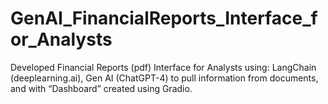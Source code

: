 # GenAI_FinancialReports_Interface_for_Analysts
Developed Financial Reports (pdf) Interface for Analysts using: LangChain (deeplearning.ai), Gen AI (ChatGPT-4) to pull information from documents, and with “Dashboard” created using Gradio.
